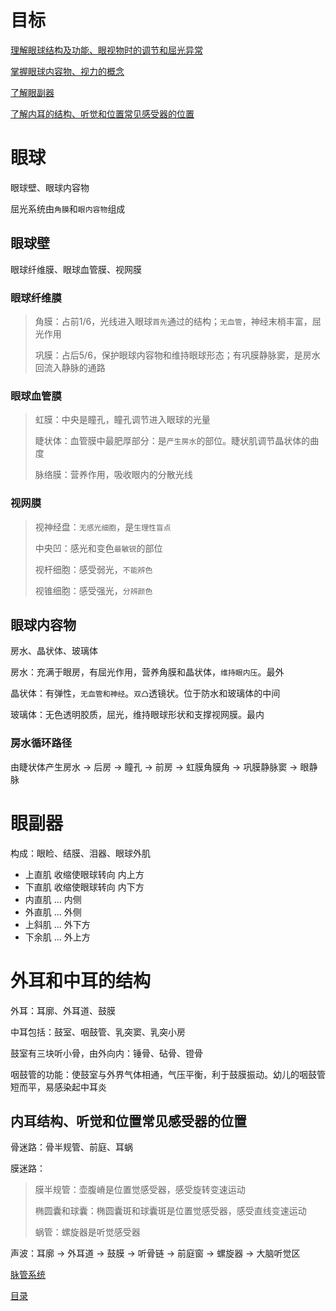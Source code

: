 # 目标

[理解眼球结构及功能、眼视物时的调节和屈光异常](#眼球)

[掌握眼球内容物、视力的概念](#眼球内容物)

[了解眼副器](#眼副器)

[了解内耳的结构、听觉和位置常见感受器的位置](#外耳和中耳的结构)

# 眼球

眼球壁、眼球内容物

屈光系统由`角膜`和`眼内容物`组成

## 眼球壁

眼球纤维膜、眼球血管膜、视网膜

### 眼球纤维膜

> 角膜：占前1/6，光线进入眼球`首先`通过的结构；`无血管`，神经末梢丰富，屈光作用
>
> 巩膜：占后5/6，保护眼球内容物和维持眼球形态；有巩膜静脉窦，是房水回流入静脉的通路

### 眼球血管膜

> 虹膜：中央是瞳孔，瞳孔调节进入眼球的光量
>
> 睫状体：血管膜中最肥厚部分：是`产生房水`的部位。睫状肌调节晶状体的曲度
>
> 脉络膜：营养作用，吸收眼内的分散光线

### 视网膜

> 视神经盘：`无感光细胞`，是`生理性盲点`
>
> 中央凹：感光和变色`最敏锐`的部位
>
> 视杆细胞：感受弱光，`不能辨色`
>
> 视锥细胞：感受强光，`分辨颜色`

## 眼球内容物

房水、晶状体、玻璃体

房水：充满于眼房，有屈光作用，营养角膜和晶状体，`维持眼内压`。最外

晶状体：有弹性，`无血管和神经`。`双凸`透镜状。位于防水和玻璃体的中间

玻璃体：无色透明胶质，屈光，维持眼球形状和支撑视网膜。最内

### 房水循环路径

由睫状体产生房水 → 后房 → 瞳孔 → 前房 → 虹膜角膜角 → 巩膜静脉窦 → 眼静脉

# 眼副器

构成：眼睑、结膜、泪器、眼球外肌

* 上直肌	收缩使眼球转向	内上方
* 下直肌     收缩使眼球转向    内下方
* 内直肌     ...                            内侧
* 外直肌     ...                            外侧
* 上斜肌     ...                            外下方
* 下余肌     ...                            外上方

# 外耳和中耳的结构

外耳：耳廓、外耳道、鼓膜

中耳包括：鼓室、咽鼓管、乳突窦、乳突小房

鼓室有三块听小骨，由外向内：锤骨、砧骨、镫骨

咽鼓管的功能：使鼓室与外界气体相通，气压平衡，利于鼓膜振动。幼儿的咽鼓管短而平，易感染起中耳炎

## 内耳结构、听觉和位置常见感受器的位置

骨迷路：骨半规管、前庭、耳蜗

膜迷路：

> 膜半规管：壶腹嵴是位置觉感受器，感受旋转变速运动
>
> 椭圆囊和球囊：椭圆囊斑和球囊斑是位置觉感受器，感受直线变速运动
>
> 蜗管：螺旋器是听觉感受器

声波：耳廓 → 外耳道 → 鼓膜 → 听骨链 → 前庭窗 → 螺旋器 → 大脑听觉区

[脉管系统](./脉管系统.md)

[目录](./../README.md)


